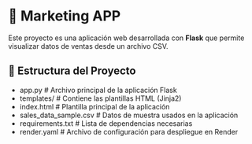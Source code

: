 # 🧾 Marketing APP

Este proyecto es una aplicación web desarrollada con **Flask** que permite visualizar datos de ventas desde un archivo CSV.

## 📁 Estructura del Proyecto
 - app.py # Archivo principal de la aplicación Flask
 - templates/ # Contiene las plantillas HTML (Jinja2)
 - index.html # Plantilla principal de la aplicación
 - sales_data_sample.csv # Datos de muestra usados en la aplicación
 - requirements.txt # Lista de dependencias necesarias
 - render.yaml # Archivo de configuración para despliegue en Render
